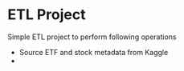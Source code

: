 # ETL Project
Simple ETL project to perform following operations
- Source ETF and stock metadata from Kaggle
- 
